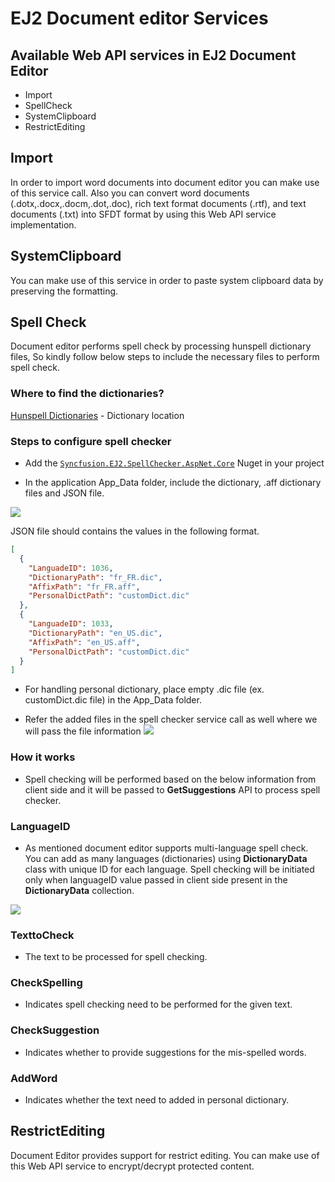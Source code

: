 # EJ2 Document editor Services

## Available Web API services in EJ2 Document Editor
* Import
* SpellCheck
* SystemClipboard
* RestrictEditing

## Import
In order to import word documents into document editor you can make use of this service call. Also you can convert word documents (.dotx,.docx,.docm,.dot,.doc), rich text format documents (.rtf), and text documents (.txt) into SFDT format by using this Web API service implementation.

## SystemClipboard
You can make use of this service in order to paste system clipboard data by preserving the formatting.

## Spell Check

Document editor performs spell check by processing hunspell dictionary files, So kindly follow below steps to include the necessary files to perform spell check.

### Where to find the dictionaries?
[Hunspell Dictionaries](https://github.com/wooorm/dictionaries) - Dictionary location

### Steps to configure spell checker

* Add the [`Syncfusion.EJ2.SpellChecker.AspNet.Core`](<https://www.nuget.org/packages/Syncfusion.EJ2.SpellChecker.AspNet.Core/>) Nuget in your project 

* In the application App_Data folder, include the dictionary, .aff dictionary files and JSON file. 

![](appData.PNG)

JSON file should contains the values in the following format.

```json
[
  {
    "LanguadeID": 1036, 
    "DictionaryPath": "fr_FR.dic",
    "AffixPath": "fr_FR.aff", 
    "PersonalDictPath": "customDict.dic"
  },
  {
    "LanguadeID": 1033,
    "DictionaryPath": "en_US.dic",
    "AffixPath": "en_US.aff",
    "PersonalDictPath": "customDict.dic"
  }
]
```

* For handling personal dictionary, place empty .dic file (ex. customDict.dic file) in the App_Data folder.

* Refer the added files in the spell checker service call as well where we will pass the file information
 ![](codeFile.png)
 
### How it works

* Spell checking will be performed based on the below information from client side and it will be passed to **GetSuggestions** API to process spell checker.

### LanguageID

* As mentioned document editor supports multi-language spell check. You can add as many languages (dictionaries) using **DictionaryData** class with unique ID for each language. Spell checking will be initiated only when languageID value passed in client side present in the **DictionaryData** collection. 

![](multiLang.PNG)

### TexttoCheck

* The text to be processed for spell checking.

### CheckSpelling
* Indicates spell checking need to be performed for the given text.

### CheckSuggestion
* Indicates whether to provide suggestions for the mis-spelled words.

### AddWord
* Indicates whether the text need to added in personal dictionary.

## RestrictEditing
Document Editor provides support for restrict editing. You can make use of this Web API service to encrypt/decrypt protected content. 